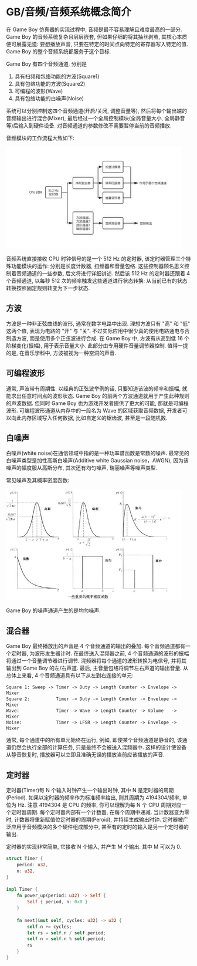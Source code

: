 # GB/音频/音频系统概念简介

在 Game Boy 仿真器的实现过程中, 音频是最不容易理解且难度最高的一部分. Game Boy 的音频系统复杂且层层嵌套, 但如果仔细的将其抽丝剥茧, 其核心本质便可展露无遗: 要想播放声音, 只要在特定的时间点向特定的寄存器写入特定的值. Game Boy 的整个音频系统都服务于这个目标.

Game Boy 有四个音频通道, 分别是

1. 具有扫频和包络功能的方波(Square1)
2. 具有包络功能的方波(Square2)
3. 可编程的波形(Wave)
4. 具有包络功能的白噪声(Noise)

系统可以分别控制这四个音频通道(开启/关闭, 调整音量等), 然后将每个输出端的音频输出进行混合(Mixer), 最后经过一个全局控制模块(全局音量大小, 全局静音等)后输入到硬件设备. 对音频通道的参数修改不需要暂停当前的音频播放.

音频模块的工作流程大致如下:

![img](../../../img/gameboy/audio/concept/process.jpg)

音频系统直接接收 CPU 时钟信号的是一个 512 Hz 的定时器, 该定时器管理三个特殊功能模块的运作: 分别是长度计数器, 扫频器和音量包络. 这些控制器顾名思义控制着音频通道的一些参数, 后文将进行详细讲述. 然后该 512 Hz 的定时器还跟着 4 个音频通道, 以每秒 512 次的频率触发这些通道进行状态转换: 从当前已有的状态转换按照固定规则转变为下一步状态.

## 方波

方波是一种非正弦曲线的波形, 通常在数字电路中出现. 理想方波只有 "高" 和 "低" 这两个值, 表现为电路的 "开" 与 "关". 不过实际应用中很少真的使用电路通电与否制造方波, 而是使用多个正弦波进行合成. 在 Game Boy 中, 方波有从高到低 16 个阶梯变化(振幅), 用于表示音量大小. 此部分由专用硬件音量调节器控制. 值得一提的是, 在音乐学科中, 方波被视为一种空洞的声音.

## 可编程波形

通常, 声波带有周期性. 以经典的正弦波举例的话, 只要知道该波的频率和振幅, 就能求出任意时间点的波形状态. Game Boy 的前两个方波通道就用于产生此种规则的声波数据. 但同时 Game Boy 也为游戏开发者提供了更大的可能, 那就是可编程波形. 可编程波形通道从内存中的一段名为 Wave 的区域获取音频数据, 开发者可以向此内存区域写入任何数据, 比如自定义的锯齿波, 甚至是一段随机数.

## 白噪声

白噪声(white noise)在通信领域中指的是一种功率谱函数是常数的噪声. 最常见的白噪声类型是加性高斯白噪声(Additive white Gaussian noise，AWGN), 因为该噪声的幅度服从高斯分布, 其次还有均匀噪声, 瑞丽噪声等噪声类型.

常见噪声及其概率密度函数:

![img](../../../img/gameboy/audio/concept/probability_density_of_noises.jpg)

Game Boy 的噪声通道产生的是均匀噪声.

## 混合器

Game Boy 最终播放出的声音是 4 个音频通道的输出的叠加. 每个音频通道都有一个定时器, 为波形发生器计时. 在最终送入混频器之前, 4 个音频通道的波形的振幅将通过一个音量调节器进行调节. 混频器将每个通道的波形转换为电信号, 并将其输出到 Game Boy 的左/右声道. 最后, 主音量包络将调节左右声道的输出音量. 从总体上来看, 4 个音频通道具有以下从左到右连接的单元:

```text
Square 1: Sweep -> Timer -> Duty -> Length Counter -> Envelope -> Mixer
Square 2:          Timer -> Duty -> Length Counter -> Envelope -> Mixer
Wave:              Timer -> Wave -> Length Counter -> Volume   -> Mixer
Noise:             Timer -> LFSR -> Length Counter -> Envelope -> Mixer
```

通常, 每个通道中的所有单元始终在运行, 例如, 即使某个音频通道是静音的, 该通道仍然会执行全部的计算任务, 只是最终不会被送入混频器中. 这样的设计使设备从静音恢复时, 播放器可以立即且准确无误的播放当前应该播放的声音.

## 定时器

定时器(Timer)每 N 个输入时钟产生一个输出时钟, 其中 N 是定时器的周期(Period). 如果以定时器的频率作为标准频率给出, 则其周期为 4194304/频率, 单位为 Hz. 注意 4194304 是 CPU 的频率, 你可以理解为每 N 个 CPU 周期对应一个定时器周期. 每个定时器内部有一个计数器, 在每个周期中递减. 当计数器变为零时, 计数器将重新赋值位定时器的周期(Peroid), 并持续生成输出时钟. 定时器被广泛应用于音频模块的多个硬件组成部分中, 甚至有的定时的输入是另一个定时器的输出.

定时器的实现非常简单, 它接收 N 个输入, 并产生 M 个输出. 其中 M 可以为 0.

```rs
struct Timer {
    period: u32,
    n: u32,
}

impl Timer {
    fn power_up(period: u32) -> Self {
        Self { period, n: 0x0 }
    }

    fn next(&mut self, cycles: u32) -> u32 {
        self.n += cycles;
        let rs = self.n / self.period;
        self.n = self.n % self.period;
        rs
    }
}
```
